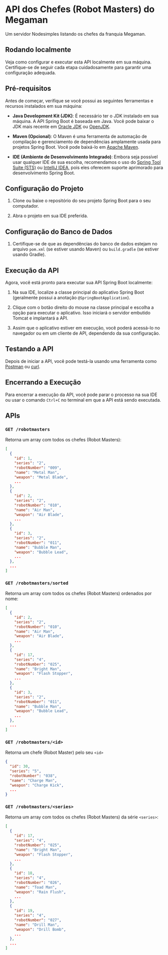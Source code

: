 # API dos Chefes (Robot Masters) do Megaman

Um servidor Nodesimples listando os chefes da franquia Megaman.

## Rodando localmente

Veja como configurar e executar esta API localmente em sua máquina. Certifique-se de seguir cada etapa cuidadosamente para garantir uma configuração adequada.

## Pré-requisitos

Antes de começar, verifique se você possui as seguintes ferramentas e recursos instalados em sua máquina:

- **Java Development Kit (JDK)**: É necessário ter o JDK instalado em sua máquina. A API Spring Boot é baseada em Java. Você pode baixar o JDK mais recente em [Oracle JDK](https://www.oracle.com/java/technologies/javase-downloads.html) ou [OpenJDK](https://adoptopenjdk.net/).

- **Maven (Opcional)**: O Maven é uma ferramenta de automação de compilação e gerenciamento de dependências amplamente usada para projetos Spring Boot. Você pode baixá-lo em [Apache Maven](https://maven.apache.org/download.cgi).

- **IDE (Ambiente de Desenvolvimento Integrado)**: Embora seja possível usar qualquer IDE de sua escolha, recomendamos o uso do [Spring Tool Suite (STS)](https://spring.io/tools) ou [IntelliJ IDEA](https://www.jetbrains.com/idea/), pois eles oferecem suporte aprimorado para desenvolvimento Spring Boot.

## Configuração do Projeto

1. Clone ou baixe o repositório do seu projeto Spring Boot para o seu computador.

2. Abra o projeto em sua IDE preferida.

## Configuração do Banco de Dados

1. Certifique-se de que as dependências do banco de dados estejam no arquivo `pom.xml` (se estiver usando Maven) ou `build.gradle` (se estiver usando Gradle).

## Execução da API

Agora, você está pronto para executar sua API Spring Boot localmente:

1. Na sua IDE, localize a classe principal do aplicativo Spring Boot (geralmente possui a anotação `@SpringBootApplication`).

2. Clique com o botão direito do mouse na classe principal e escolha a opção para executar o aplicativo. Isso iniciará o servidor embutido Tomcat e implantará a API.

3. Assim que o aplicativo estiver em execução, você poderá acessá-lo no navegador ou em um cliente de API, dependendo da sua configuração.

## Testando a API

Depois de iniciar a API, você pode testá-la usando uma ferramenta como [Postman](https://www.postman.com/) ou [curl](https://curl.se/).

## Encerrando a Execução

Para encerrar a execução da API, você pode parar o processo na sua IDE ou usar o comando `Ctrl+C` no terminal em que a API está sendo executada.

## APIs

### `GET /robotmasters`

Retorna um array com todos os chefes (Robot Masters):

```json
[
  {
    "id": 1,
    "series": "2",
    "robotNumber": "009",
    "name": "Metal Man",
    "weapon": "Metal Blade",
    ...
  },
  {
    "id": 2,
    "series": "2",
    "robotNumber": "010",
    "name": "Air Man",
    "weapon": "Air Blade",
    ...
  },
  {
    "id": 3,
    "series": "2",
    "robotNumber": "011",
    "name": "Bubble Man",
    "weapon": "Bubble Lead",
    ...
  },
  ...
]
```

### `GET /robotmasters/sorted`

Retorna um array com todos os chefes (Robot Masters) ordenados por nome:

```json
[
  {
    "id": 2,
    "series": "2",
    "robotNumber": "010",
    "name": "Air Man",
    "weapon": "Air Blade",
    ...
  },
  {
    "id": 17,
    "series": "4",
    "robotNumber": "025",
    "name": "Bright Man",
    "weapon": "Flash Stopper",
    ...
  },
  {
    "id": 3,
    "series": "2",
    "robotNumber": "011",
    "name": "Bubble Man",
    "weapon": "Bubble Lead",
    ...
  },
  ...
]
```

### `GET /robotmasters/<id>`

Retorna um chefe (Robot Master) pelo seu `<id>`

```json
{
  "id": 30,
  "series": "5",
  "robotNumber": "038",
  "name": "Charge Man",
  "weapon": "Charge Kick",
  ...
}

```

### `GET /robotmasters/<series>`

Retorna um array com todos os chefes (Robot Masters) da série `<series>`:

```json
[
  {
    "id": 17,
    "series": "4",
    "robotNumber": "025",
    "name": "Bright Man",
    "weapon": "Flash Stopper",
    ...
  },
  {
    "id": 18,
    "series": "4",
    "robotNumber": "026",
    "name": "Toad Man",
    "weapon": "Rain Flush",
    ...
  },
  {
    "id": 19,
    "series": "4",
    "robotNumber": "027",
    "name": "Drill Man",
    "weapon": "Drill Bomb",
    ...
  },
  ...
]
```
